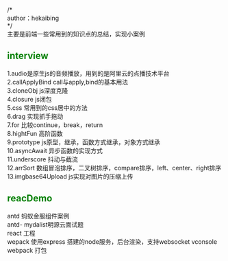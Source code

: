 /*<br/>
    author：hekaibing<br/>
*/<br/>
主要是前端一些常用到的知识点的总结，实现小案例<br/>
    <h2 style="color:green">interview</h2>
    1.audio是原生js的音频播放，用到的是阿里云的点播技术平台<br/>
    2.callApplyBind call与apply,bind的基本用法<br/>
    3.cloneObj js深度克隆<br/>
    4.closure js闭包<br/>
    5.css 常用到的css居中的方法<br/>
    6.drag 实现抓手拖动<br/>
    7.for 比较continue，break，return<br/>
    8.hightFun 高阶函数<br/>
    9.prototype js原型，继承，函数方式继承，对象方式继承<br/>
    10.asyncAwait 异步函数的实现方式<br/>
    11.underscore 抖动与截流<br/>
    12.arrSort 数组冒泡排序，二叉树排序，compare排序，left、center、right排序<br/>
    13.imgbase64Upload js实现对图片的压缩上传<br/>
    <h2 style="color:green">reacDemo</h2>
    antd 蚂蚁金服组件案例<br/>
    antd- mydalist明源云面试题<br/>
    react 工程<br/>
    wepack 使用express 搭建的node服务，后台渲染，支持websocket vconsole webpack 打包<br/>